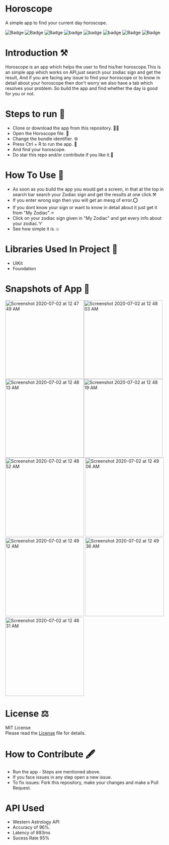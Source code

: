 # Horoscope
A simple app to find your current day horoscope. 

![Badge](https://img.shields.io/badge/License-MIT-yellow) 
![Badge](https://img.shields.io/badge/API-WesternAstrology-pink) 
![Badge](https://img.shields.io/badge/Xcode-11.5-green)
![badge](https://img.shields.io/badge/Swift-5.0-red)
![badge](https://img.shields.io/badge/iOS-13-blue)
![badge](https://img.shields.io/badge/Platfrom-iOS-orange)
![Badge](https://img.shields.io/badge/Horoscope-Finder-yellowgreen)
![Badge](https://img.shields.io/badge/Zodiac-Details-black)

# Introduction ⚒  
Horoscope is an app which helps the user to find his/her horoscope.This is an simple app which works on API,just search your zodiac sign and get the result, And if you are
facing any issue to find your horoscope or to know in detail about your horoscope then don't worry we also have a tab which resolves your problem. So build the app and find
whether the day is good for you or not.

# Steps to run 📲

* Clone or download the app from this repository. 👩‍💻
* Open the Horoscope file. 💾
* Change the bundle identifier. ⚙️
* Press Ctrl + R to run the app. 📲 
* And find your horoscope.
* Do star this repo and/or contribute if you like it.🙂 

# How To Use 🛑 
* As soon as you build the app you would get a screen, in that at the top in search bar search your Zodiac sign and get the results at one click.⚒ 
* If you enter wrong sign then you will get an mesg of error.⭕️
* If you dont know your sign or want to know in detail about it just get it from "My Zodiac".⚛️
* Click on your zodiac sign given in "My Zodiac" and get every info about your zodiac.♈️ 
* See how simple it is.☺️

# Libraries Used In Project 📒 

* UIKit <br>
* Foundation  

# Snapshots of App 📸

<img width="250" alt="Screenshot 2020-07-02 at 12 47 49 AM" src="https://user-images.githubusercontent.com/56252259/86283091-0056d780-bbfe-11ea-992f-35730081d2b4.png"><img width="250" alt="Screenshot 2020-07-02 at 12 48 03 AM" src="https://user-images.githubusercontent.com/56252259/86283106-051b8b80-bbfe-11ea-8a0e-ed5017ffbe7e.png"><img width="250" alt="Screenshot 2020-07-02 at 12 48 13 AM" src="https://user-images.githubusercontent.com/56252259/86283110-06e54f00-bbfe-11ea-891b-6dea5d176e5d.png"><img width="250" alt="Screenshot 2020-07-02 at 12 48 19 AM" src="https://user-images.githubusercontent.com/56252259/86283113-0947a900-bbfe-11ea-8e1f-05d70c63fcb0.png">
<img width="250" alt="Screenshot 2020-07-02 at 12 48 52 AM" src="https://user-images.githubusercontent.com/56252259/86283117-0a78d600-bbfe-11ea-86ea-c49a424287f0.png">
<img width="250" alt="Screenshot 2020-07-02 at 12 49 06 AM" src="https://user-images.githubusercontent.com/56252259/86283120-0b116c80-bbfe-11ea-86f4-d663a5b1a1c1.png">
<img width="250" alt="Screenshot 2020-07-02 at 12 49 12 AM" src="https://user-images.githubusercontent.com/56252259/86283121-0c429980-bbfe-11ea-8112-d438439cc4a2.png">
<img width="250" alt="Screenshot 2020-07-02 at 12 49 36 AM" src="https://user-images.githubusercontent.com/56252259/86283128-0f3d8a00-bbfe-11ea-910b-508a5be914af.png"><img width="250" alt="Screenshot 2020-07-02 at 12 48 31 AM" src="https://user-images.githubusercontent.com/56252259/86283140-15cc0180-bbfe-11ea-9cd9-0175b8ab00d2.png">



# License ⚖️  

MIT License<br> Please read the [License](https://github.com/gokulnair2001/Horoscope/commit/58313b8be351507339942d4ee085dc590b763a89) file for details.

# How to Contribute 🖋 

* Run the app - Steps are mentioned above.
* If you face issues in any step open a new issue.
* To fix issues: Fork this repository, make your changes and make a Pull Request. 

# API Used 
* Western Astrology API
* Accuracy of 96%. 
* Latency of 893ms 
* Sucess Rate 95%
